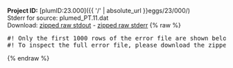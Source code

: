 **Project ID:** [plumID:23.000]({{ '/' | absolute_url }}eggs/23/000/)  
Stderr for source:  plumed_PT.11.dat   
Download: [zipped raw stdout](plumed_PT.11.dat.plumed.stdout.txt.zip) - [zipped raw stderr](plumed_PT.11.dat.plumed.stderr.txt.zip) 
{% raw %}
<pre>
#! Only the first 1000 rows of the error file are shown below
#! To inspect the full error file, please download the zipped raw stderr file above
</pre>
{% endraw %}
